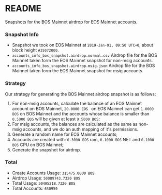# README

Snapshots for the BOS Mainnet airdrop for EOS Mainnet accounts.

### Snapshot Info

- Snapshot we took on EOS Mainnet at `2019-Jan-01, 09:50 UTC+0`, about block height `#35072000`.
- `accounts_info_bos_snapshot.airdrop.normal.csv` Airdrop file for the BOS Mainnet taken form the EOS Mainnet snapshot for non-msig accounts.
- `accounts_info_bos_snapshot.airdrop.msig.json` Airdrop file for the BOS Mainnet taken form the EOS Mainnet snapshot for msig accounts.

### Strategy

Our strategy for generating the BOS Mainnet airdrop snapshot is as follows:

1. For non-msig accounts, calculate the balance of an EOS Mainnet account on BOS Mainnet, `20.0000 EOS ` on EOS Mainnet can get `1.0000 BOS` on BOS Mainnet and the accounts whose balance is smaller than `0.5000 BOS` will be given at least `0.5000 BOS`;
2. For msig accounts, the balances are calculated as the same as non-msig accounts, and we do an auth mapping of it's permissions.
3. Generate a random name for EOS Mainnet accounts;
4. Accounts are created with: `0.3000 BOS` ram, `0.1000 BOS` NET  and `0.1000 BOS` CPU on BOS Mainnet;
5. Generate the snapshot for airdrop.

### Total

- Create Accounts Usage: `315475.0000 BOS`
- Airdrop Usage: `50089743.7320 BOS`
- Total Usage: `50405218.7320 BOS`
- Total Accounts: `630950`
